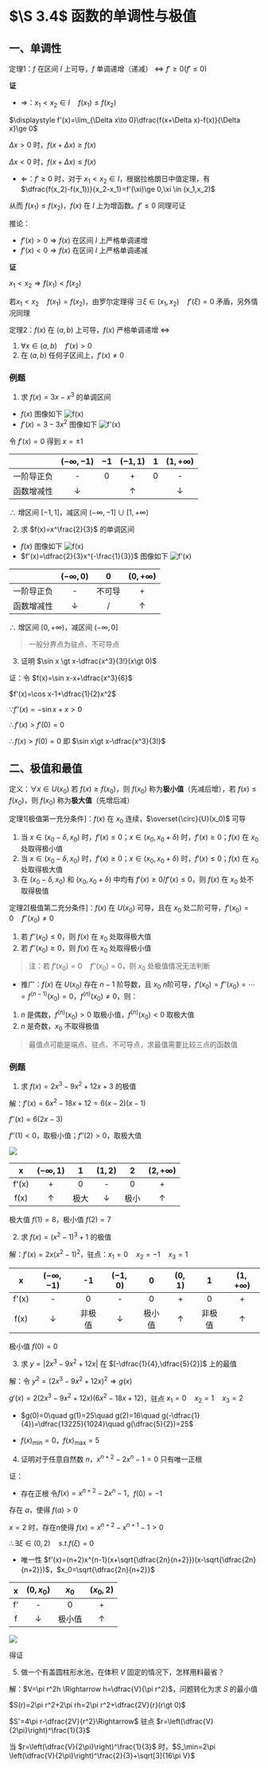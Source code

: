 # $\S 3.4$ 函数的单调性与极值
## 一、单调性
定理1：$f$ 在区间 $I$ 上可导，$f$ 单调递增（递减）$\Leftrightarrow f'\ge 0(f'\le 0)$

**证**
* $\Rightarrow$：$x_1\lt x_2\in I\quad f(x_1)\le f(x_2)$

$\displaystyle f'(x)=\lim_{\Delta x\to 0}\dfrac{f(x+\Delta x)-f(x)}{\Delta x}\ge 0$

$\Delta x\gt 0$ 时，$f(x+\Delta x)\ge f(x)$

$\Delta x\lt 0$ 时，$f(x+\Delta x)\le f(x)$
* $\Leftarrow$：$f'\ge 0$ 时，对于 $x_1\lt x_2\in I$，根据拉格朗日中值定理，有 $\dfrac{f(x_2)-f(x_1))}{x_2-x_1}=f'(\xi)\ge 0,\xi \in (x_1,x_2)$

从而 $f(x_1)\le f(x_2)$，$f(x)$ 在 $I$ 上为增函数。$f'\le 0$ 同理可证

推论：
* $f'(x)\gt 0 \Rightarrow f(x)$ 在区间 $I$ 上严格单调递增
* $f'(x)\lt 0 \Rightarrow f(x)$ 在区间 $I$ 上严格单调递减

**证**

$x_1\lt x_2\Rightarrow f(x_1)\lt f(x_2)$

若$x_1\lt x_2\quad f(x_1)=f(x_2)$，由罗尔定理得 $\exists \xi \in(x_1,x_2)\quad f'(\xi)=0$ 矛盾，另外情况同理

定理2：$f(x)$ 在 $(a,b)$ 上可导，$f(x)$ 严格单调递增 $\Leftrightarrow$
1. $\forall x\in (a,b) \quad f'(x)\gt 0$
2. 在 $(a,b)$ 任何子区间上，$f'(x)\ne 0$

### 例题
1. 求 $f(x)=3x-x^3$ 的单调区间
* $f(x)$ 图像如下
![f(x)](../assets/3/34liti1.png)
* $f'(x)=3-3x^2$ 图像如下
![f'(x)](../assets/3/34liti2.png)

令 $f'(x)=0$ 得到 $x=\pm 1$

| |$(-\infty,-1)$|$-1$|$(-1,1)$|$1$|$(1,+\infty)$
|:--:|:--:|:--:|:--:|:--:|:--:
|一阶导正负|-|0|+|0|-
|函数增减性|↓||↑||↓

$\therefore$ 增区间 $[-1,1]$，减区间 $(-\infty,-1]\cup [1,+\infty)$

2. 求 $f(x)=x^\frac{2}{3}$ 的单调区间
* $f(x)$ 图像如下
![f(x)](../assets/3/34liti3.png)
* $f'(x)=\dfrac{2}{3}x^{-\frac{1}{3}}$ 图像如下
![f'(x)](../assets/3/34liti4.png)

| |$(-\infty,0)$|$0$|$(0,+\infty)$
|:--:|:--:|:--:|:--:
|一阶导正负|-|不可导|+
|函数增减性|↓|/|↑

$\therefore$ 增区间 $[0,+\infty)$，减区间 $(-\infty,0]$

> 一般分界点为驻点、不可导点

3. 证明 $\sin x \gt x-\dfrac{x^3}{3!}(x\gt 0)$

证：令 $f(x)=\sin x-x+\dfrac{x^3}{6}$

$f'(x)=\cos x-1+\dfrac{1}{2}x^2$

$\because f''(x)=-\sin x+x\gt 0$

$\therefore f'(x)\gt f'(0)=0$

$\therefore f(x)\gt f(0)=0$ 即 $\sin x\gt x-\dfrac{x^3}{3!}$

## 二、极值和最值
定义：$\forall x\in U(x_0)$ 若 $f(x)\ge f(x_0)$，则 $f(x_0)$ 称为**极小值**（先减后增），若 $f(x)\le f(x_0)$，则 $f(x_0)$ 称为**极大值**（先增后减）

定理1[极值第一充分条件]：$f(x)$ 在 $x_0$ 连续，$\overset{\circ}{U}(x_0)$ 可导
1. 当 $x\in (x_0-\delta ,x_0)$ 时，$f'(x)\le 0$；$x\in (x_0, x_0+\delta)$ 时，$f'(x)\ge 0$；$f(x)$ 在 $x_0$ 处取得极小值
2. 当 $x\in (x_0-\delta ,x_0)$ 时，$f'(x)\ge 0$；$x\in (x_0, x_0+\delta)$ 时，$f'(x)\le 0$；$f(x)$ 在 $x_0$ 处取得极大值
3. 在 $(x_0-\delta ,x_0)$ 和 $(x_0, x_0+\delta)$ 中均有 $f'(x)\ge 0/f'(x)\le 0$，则 $f(x)$ 在 $x_0$ 处不取得极值

定理2[极值第二充分条件]：$f(x)$ 在 $U(x_0)$ 可导，且在 $x_0$ 处二阶可导，$f'(x_0)=0\quad f''(x_0)\ne 0$
1. 若 $f''(x_0)\le 0$，则 $f(x)$ 在 $x_0$ 处取得极大值
2. 若 $f''(x_0)\ge 0$，则 $f(x)$ 在 $x_0$ 处取得极小值

> 注：若 $f'(x_0)=0\quad f''(x_0)=0$，则 $x_0$ 处极值情况无法判断

* 推广：$f(x)$ 在 $U(x_0)$ 存在 $n-1$ 阶导数，且 $x_0$ $n$阶可导，$f'(x_0)=f''(x_0)=\cdots=f^{(n-1)}(x_0)=0$，$f^{(n)}(x_0)\ne 0$，则：
1. $n$ 是偶数，$f^{(n)}(x_0)\gt 0$ 取极小值，$f^{(n)}(x_0)\lt 0$ 取极大值
2. $n$ 是奇数，$x_0$ 不取得极值

> 最值点可能是端点、驻点、不可导点，求最值需要比较三点的函数值

### 例题
1. 求 $f(x)=2x^3-9x^2+12x+3$ 的极值

解：$f'(x)=6x^2-18x+12=6(x-2)(x-1)$

$f''(x)=6(2x-3)$

$f''(1)\lt 0$，取极小值；$f''(2)\gt 0$，取极大值

![](../assets/3/34liti5.png)

|x|$(-\infty,1)$|1|$(1,2)$|2|$(2,+\infty)$
|:--:|:--:|:--:|:--:|:--:|:--:|
|f'(x)|+|0|-|0|+
|f(x)|↑|极大|↓|极小|↑

极大值 $f(1)=8$，极小值 $f(2)=7$

2. 求 $f(x)=(x^2-1)^3+1$ 的极值

解：$f'(x)=2x(x^2-1)^2$，驻点：$x_1=0 \quad x_2=-1 \quad x_3=1$

|x|$(-\infty,-1)$|-1|$(-1,0)$|0|$(0,1)$|1|$(1,+\infty)$
|:--:|:--:|:--:|:--:|:--:|:--:|:--:|:--:|
|f'(x)|-|0|-|0|+|0|+
|f(x)|↓|非极值|↓|极小值|↑|非极值|↑

极小值 $f(0)=0$

3. 求 $y=|2x^3-9x^2+12x|$ 在 $[-\dfrac{1}{4},\dfrac{5}{2}]$ 上的最值

解：令 $y^2=(2x^3-9x^2+12x)^2\Rightarrow g(x)$

$g'(x)=2(2x^3-9x^2+12x)(6x^2-18x+12)$，驻点 $x_1=0\quad x_2=1\quad x_3=2$

* $g(0)=0\quad g(1)=25\quad g(2)=16\quad g(-\dfrac{1}{4})=\dfrac{13225}{1024}\quad g(\dfrac{5}{2})=25$

* $f(x)_\min=0$，$f(x)_\max=5$

4. 证明对于任意自然数 $n$，$x^{n+2}-2x^n-1=0$ 只有唯一正根

证：

* 存在正根 令$f(x)=x^{n+2}-2x^n-1$，$f(0)=-1$

存在 $a$，使得 $f(a)\gt 0$

$x=2$ 时，存在n使得 $f(x)=x^{n+2}-x^{n+1}-1\gt 0$

$\therefore \exists \xi \in(0,2) \quad s.t. f(\xi)=0$

* 唯一性 $f'(x)=(n+2)x^{n-1}(x+\sqrt{\dfrac{2n}{n+2}})(x-\sqrt{\dfrac{2n}{n+2}})$，$x_0=\sqrt{\dfrac{2n}{n+2}}$

x|$(0,x_0)$|$x_0$|$(x_0,2)$
:--:|:--:|:--:|:--:
f'|-|0|+
f|↓|极小值|↑

![](../assets/3/34liti6.png)

得证

5. 做一个有盖圆柱形水池，在体积 $V$ 固定的情况下，怎样用料最省？

解：$V=\pi r^2h \Rightarrow h=\dfrac{V}{\pi r^2}$，问题转化为求 $S$ 的最小值

$S(r)=2\pi r^2+2\pi rh=2\pi r^2+\dfrac{2V}{r}(r\gt 0)$

$S'=4\pi r-\dfrac{2V}{r^2}\Rightarrow$ 驻点 $r=\left(\dfrac{V}{2\pi}\right)^\frac{1}{3}$

当 $r=\left(\dfrac{V}{2\pi}\right)^\frac{1}{3}$ 时，$S_\min=2\pi \left(\dfrac{V}{2\pi}\right)^\frac{2}{3}+\sqrt[3]{16\pi V}$
